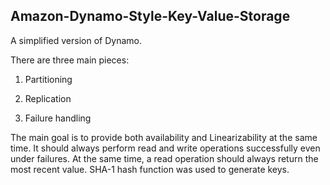 ## Amazon-Dynamo-Style-Key-Value-Storage

A simplified version of Dynamo. 

There are three main pieces: 

1) Partitioning

2) Replication

3) Failure handling

The main goal is to provide both availability and Linearizability at the same time. 
It should always perform read and write operations successfully even under failures. 
At the same time, a read operation should always return the most recent value. SHA-1 hash function was used to generate keys.
